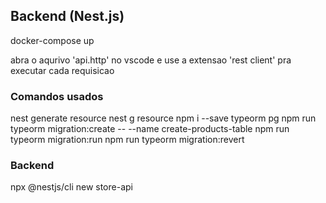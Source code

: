 ## Backend (Nest.js)

docker-compose up

abra o aqurivo 'api.http' no vscode e use a extensao 'rest client' pra executar cada requisicao


### Comandos usados

nest generate resource
nest g resource
npm i --save typeorm pg
npm run typeorm migration:create -- --name create-products-table
npm run typeorm migration:run
npm run typeorm migration:revert



### Backend

npx @nestjs/cli new store-api
